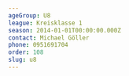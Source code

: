 ```yaml
---
ageGroup: U8
league: Kreisklasse 1
season: 2014-01-01T00:00:00.000Z
contact: Michael Göller
phone: 0951691704
order: 108
slug: u8
---
```


